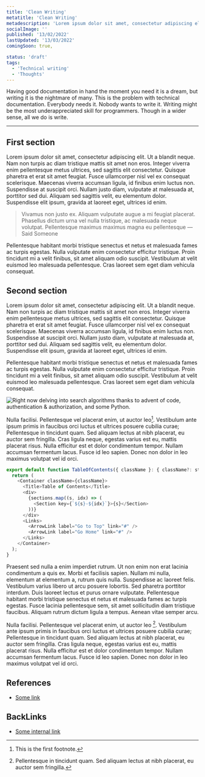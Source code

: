 ```yaml
---
title: 'Clean Writing'
metatitle: 'Clean Writing'
metadescription: 'Lorem ipsum dolor sit amet, consectetur adipiscing elit'
socialImage: ''
published: '13/02/2022'
lastUpdated: '13/03/2022'
comingSoon: true,

status: 'draft'
tags:
  - 'Technical writing'
  - 'Thoughts'
---
```


Having good documentation in hand the moment you need it is a dream, but writing it is the nightmare of many. This is the problem with technical documentation. Everybody needs it. Nobody wants to write it. Writing might be the most underappreciated skill for programmers. Though in a wider sense, all we do is write.

---

## First section

Lorem ipsum dolor sit amet, consectetur adipiscing elit. Ut a blandit neque. Nam non turpis ac diam tristique mattis sit amet non eros. Integer viverra enim pellentesque metus ultrices, sed sagittis elit consectetur. Quisque pharetra et erat sit amet feugiat. Fusce ullamcorper nisl vel ex consequat scelerisque. Maecenas viverra accumsan ligula, id finibus enim luctus non. Suspendisse at suscipit orci. Nullam justo diam, vulputate at malesuada at, porttitor sed dui. Aliquam sed sagittis velit, eu elementum dolor. Suspendisse elit ipsum, gravida at laoreet eget, ultrices id enim.

> Vivamus non justo ex. Aliquam vulputate augue a mi feugiat placerat. Phasellus dictum urna vel nulla tristique, ac malesuada neque volutpat. Pellentesque maximus maximus magna eu pellentesque — Said Someone

Pellentesque habitant morbi tristique senectus et netus et malesuada fames ac turpis egestas. Nulla vulputate enim consectetur efficitur tristique. Proin tincidunt mi a velit finibus, sit amet aliquam odio suscipit. Vestibulum at velit euismod leo malesuada pellentesque. Cras laoreet sem eget diam vehicula consequat.

## Second section

Lorem ipsum dolor sit amet, consectetur adipiscing elit. Ut a blandit neque. Nam non turpis ac diam tristique mattis sit amet non eros. Integer viverra enim pellentesque metus ultrices, sed sagittis elit consectetur. Quisque pharetra et erat sit amet feugiat. Fusce ullamcorper nisl vel ex consequat scelerisque. Maecenas viverra accumsan ligula, id finibus enim luctus non. Suspendisse at suscipit orci. Nullam justo diam, vulputate at malesuada at, porttitor sed dui. Aliquam sed sagittis velit, eu elementum dolor. Suspendisse elit ipsum, gravida at laoreet eget, ultrices id enim.

Pellentesque habitant morbi tristique senectus et netus et malesuada fames ac turpis egestas. Nulla vulputate enim consectetur efficitur tristique. Proin tincidunt mi a velit finibus, sit amet aliquam odio suscipit. Vestibulum at velit euismod leo malesuada pellentesque. Cras laoreet sem eget diam vehicula consequat.

![Right now delving into search algorithms thanks to advent of code, authentication & authorization, and some Python.](//images.ctfassets.net/bjk1kgb633gz/2kNE1fHsCmejw5matoMxrv/eb1c9367867857c5416f72cc26ee6b86/test.png)

Nulla facilisi. Pellentesque vel placerat enim, ut auctor leo[^1]. Vestibulum ante ipsum primis in faucibus orci luctus et ultrices posuere cubilia curae; Pellentesque in tincidunt quam. Sed aliquam lectus at nibh placerat, eu auctor sem fringilla. Cras ligula neque, egestas varius est eu, mattis placerat risus. Nulla efficitur est et dolor condimentum tempor. Nullam accumsan fermentum lacus. Fusce id leo sapien. Donec non dolor in leo maximus volutpat vel id orci.

```javascript
export default function TableOfContents({ className }: { className?: string }) {
  return (
    <Container className={className}>
      <Title>Table of Contents</Title>
      <div>
        {sections.map((s, idx) => (
          <Section key={`${s}-${idx}`}>{s}</Section>
        ))}
      </div>
      <Links>
        <ArrowLink label="Go to Top" link="#" />
        <ArrowLink label="Go Home" link="#" />
      </Links>
    </Container>
  );
}
```

Praesent sed nulla a enim imperdiet rutrum. Ut non enim non erat lacinia condimentum a quis ex. Morbi et facilisis sapien. Nullam mi nulla, elementum at elementum a, rutrum quis nulla. Suspendisse ac laoreet felis. Vestibulum varius libero ut arcu posuere lobortis. Sed pharetra porttitor interdum. Duis laoreet lectus et purus ornare vulputate. Pellentesque habitant morbi tristique senectus et netus et malesuada fames ac turpis egestas. Fusce lacinia pellentesque sem, sit amet sollicitudin diam tristique faucibus. Aliquam rutrum dictum ligula a tempus. Aenean vitae semper arcu.

Nulla facilisi. Pellentesque vel placerat enim, ut auctor leo [^2]. Vestibulum ante ipsum primis in faucibus orci luctus et ultrices posuere cubilia curae; Pellentesque in tincidunt quam. Sed aliquam lectus at nibh placerat, eu auctor sem fringilla. Cras ligula neque, egestas varius est eu, mattis placerat risus. Nulla efficitur est et dolor condimentum tempor. Nullam accumsan fermentum lacus. Fusce id leo sapien. Donec non dolor in leo maximus volutpat vel id orci.

[^1]: This is the first footnote.
[^2]: Pellentesque in tincidunt quam. Sed aliquam lectus at nibh placerat, eu auctor sem fringilla.

## References

- [Some link](http://somelink.com)

## BackLinks

- [Some internal link](/react-testing-library)

